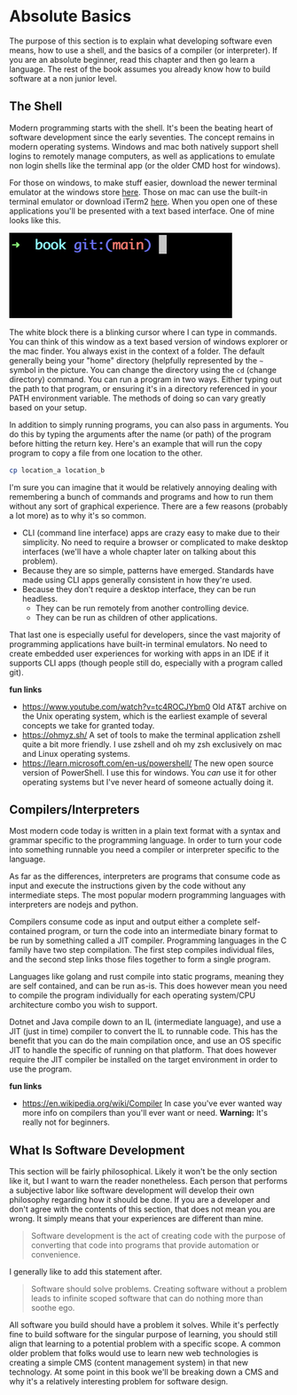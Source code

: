 # Absolute Basics

The purpose of this section is to explain what developing software even means, how to use a shell, and the basics of a compiler (or interpreter). If you are an absolute beginner, read this chapter and then go learn a language. The rest of the book assumes you already know how to build software at a non junior level. 

## The Shell

Modern programming starts with the shell. It's been the beating heart of software development since the early seventies. The concept remains in modern operating systems. Windows and mac both natively support shell logins to remotely manage computers, as well as applications to emulate non login shells like the terminal app (or the older CMD host for windows).

For those on windows, to make stuff easier, download the newer terminal emulator at the windows store [here](https://apps.microsoft.com/detail/9n0dx20hk701?hl=en-US&gl=US). Those on mac can use the built-in terminal emulator or download iTerm2 [here](https://iterm2.com/downloads.html). When you open one of these applications you'll be presented with a text based interface. One of mine looks like this.

![image-20240307225156676](./assets/image-20240307225156676.png)

The white block there is a blinking cursor where I can type in commands. You can think of this window as a text based version of windows explorer or the mac finder. You always exist in the context of a folder. The default generally being your "home" directory (helpfully represented by the `~` symbol in the picture. You can change the directory using the `cd` (change directory) command. You can run a program in two ways. Either typing out the path to that program, or ensuring it's in a directory referenced in your PATH environment variable. The methods of doing so can vary greatly based on your setup.

In addition to simply running programs, you can also pass in arguments. You do this by typing the arguments after the name (or path) of the program before hitting the return key. Here's an example that will run the copy program to copy a file from one location to the other.

```bash
cp location_a location_b
```

I'm sure you can imagine that it would be relatively annoying dealing with remembering a bunch of commands and programs and how to run them without any sort of graphical experience. There are a few reasons (probably a lot more) as to why it's so common.

* CLI (command line interface) apps are crazy easy to make due to their simplicity. No need to require a browser or complicated to make desktop interfaces (we'll have a whole chapter later on talking about this problem).
* Because they are so simple, patterns have emerged. Standards have made using CLI apps generally consistent in how they're used.
* Because they don't require a desktop interface, they can be run headless.
  * They can be run remotely from another controlling device.
  * They can be run as children of other applications.

That last one is especially useful for developers, since the vast majority of programming applications have built-in terminal emulators. No need to create embedded user experiences for working with apps in an IDE if it supports CLI apps (though people still do, especially with a program called git).

**fun links**

* https://www.youtube.com/watch?v=tc4ROCJYbm0
  Old AT&T archive on the Unix operating system, which is the earliest example of several concepts we take for granted today.
* https://ohmyz.sh/
  A set of tools to make the terminal application zshell quite a bit more friendly. I use zshell and oh my zsh exclusively on mac and Linux operating systems.
* https://learn.microsoft.com/en-us/powershell/
  The new open source version of PowerShell. I use this for windows. You *can* use it for other operating systems but I've never heard of someone actually doing it.

## Compilers/Interpreters

Most modern code today is written in a plain text format with a syntax and grammar specific to the programming language. In order to turn your code into something runnable you need a compiler or interpreter specific to the language.

As far as the differences, interpreters are programs that consume code as input and execute the instructions given by the code without any intermediate steps. The most popular modern programming languages with interpreters are nodejs and python.

Compilers consume code as input and output either a complete self-contained program, or turn the code into an intermediate binary format to be run by something called a JIT compiler. Programming languages in the C family have two step compilation. The first step compiles individual files, and the second step links those files together to form a single program.

Languages like golang and rust compile into static programs, meaning they are self contained, and can be run as-is. This does however mean you need to compile the program individually for each operating system/CPU architecture combo you wish to support.

Dotnet and Java compile down to an IL (intermediate language), and use a JIT (just in time) compiler to convert the IL to runnable code. This has the benefit that you can do the main compilation once, and use an OS specific JIT to handle the specific of running on that platform. That does however require the JIT compiler be installed on the target environment in order to use the program.

**fun links**

* https://en.wikipedia.org/wiki/Compiler
  In case you've ever wanted way more info on compilers than you'll ever want or need. **Warning:** It's really not for beginners.

## What Is Software Development

This section will be fairly philosophical. Likely it won't be the only section like it, but I want to warn the reader nonetheless. Each person that performs a subjective labor like software development will develop their own philosophy regarding how it should be done. If you are a developer and don't agree with the contents of this section, that does not mean you are wrong. It simply means that your experiences are different than mine.

> Software development is the act of creating code with the purpose of converting that code into programs that provide automation or convenience. 

I generally like to add this statement after.

> Software should solve problems. Creating software without a problem leads to infinite scoped software that can do nothing more than soothe ego.

All software you build should have a problem it solves. While it's perfectly fine to build software for the singular purpose of learning, you should still align that learning to a potential problem with a specific scope. A common older problem that folks would use to learn new web technologies is creating a simple CMS (content management system) in that new technology. At some point in this book we'll be breaking down a CMS and why it's a relatively interesting problem for software design. 

